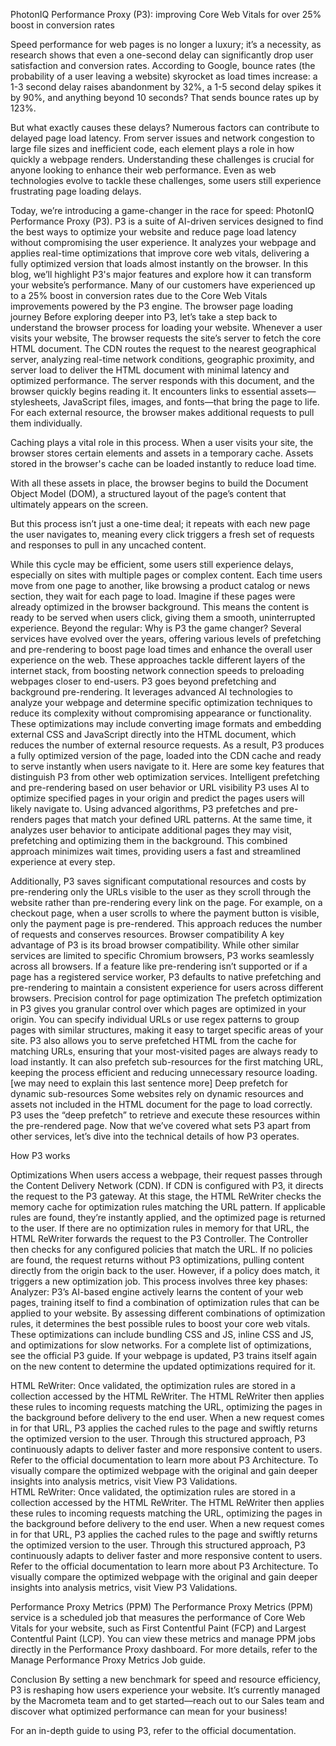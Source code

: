 PhotonIQ Performance Proxy (P3): improving Core Web Vitals for over 25% boost in conversion rates

Speed performance for web pages is no longer a luxury; it’s a necessity, as research shows that even a one-second delay can significantly drop user satisfaction and conversion rates. According to Google, bounce rates (the probability of a user leaving a website) skyrocket as load times increase: a 1-3 second delay raises abandonment by 32%, a 1-5 second delay spikes it by 90%, and anything beyond 10 seconds? That sends bounce rates up by 123%.

But what exactly causes these delays? Numerous factors can contribute to delayed page load latency. From server issues and network congestion to large file sizes and inefficient code, each element plays a role in how quickly a webpage renders. Understanding these challenges is crucial for anyone looking to enhance their web performance. Even as web technologies evolve to tackle these challenges, some users still experience frustrating page loading delays.

Today, we’re introducing a game-changer in the race for speed: PhotonIQ Performance Proxy (P3).  P3 is a suite of AI-driven services designed to find the best ways to optimize your website and reduce page load latency without compromising the user experience. It analyzes your webpage and applies real-time optimizations that improve core web vitals, delivering a fully optimized version that loads almost instantly on the browser.
In this blog, we’ll highlight P3's major features and explore how it can transform your website’s performance. Many of our customers have experienced up to a 25% boost in conversion rates due to the Core Web Vitals improvements powered by the P3 engine.
The browser page loading journey
Before exploring deeper into P3, let’s take a step back to understand the browser process for loading your website. Whenever a user visits your website, 
The browser requests the site’s server to fetch the core HTML document. 
The CDN routes the request to the nearest geographical server, analyzing real-time network conditions, geographic proximity, and server load to deliver the HTML document with minimal latency and optimized performance.
The server responds with this document, and the browser quickly begins reading it. It encounters links to essential assets—stylesheets, JavaScript files, images, and fonts—that bring the page to life. For each external resource, the browser makes additional requests to pull them individually. 

Caching plays a vital role in this process. When a user visits your site, the browser stores certain elements and assets in a temporary cache. Assets stored in the browser's cache can be loaded instantly to reduce load time. 

With all these assets in place, the browser begins to build the Document Object Model (DOM), a structured layout of the page’s content that ultimately appears on the screen. 

But this process isn’t just a one-time deal; it repeats with each new page the user navigates to, meaning every click triggers a fresh set of requests and responses to pull in any uncached content.

While this cycle may be efficient, some users still experience delays, especially on sites with multiple pages or complex content. Each time users move from one page to another, like browsing a product catalog or news section, they wait for each page to load. Imagine if these pages were already optimized in the browser background. This means the content is ready to be served when users click, giving them a smooth, uninterrupted experience.
Beyond the regular: Why is P3 the game changer?
Several services have evolved over the years, offering various levels of prefetching and pre-rendering to boost page load times and enhance the overall user experience on the web. These approaches tackle different layers of the internet stack, from boosting network connection speeds to preloading webpages closer to end-users.
P3 goes beyond prefetching and background pre-rendering. It leverages advanced AI technologies to analyze your webpage and determine specific optimization techniques to reduce its complexity without compromising appearance or functionality.  These optimizations may include converting image formats and embedding external CSS and JavaScript directly into the HTML document, which reduces the number of external resource requests.  As a result, P3 produces a fully optimized version of the page, loaded into the CDN cache and ready to serve instantly when users navigate to it. Here are some key features that distinguish P3 from other web optimization services.
Intelligent prefetching and pre-rendering based on user behavior or URL visibility
P3 uses AI to optimize specified pages in your origin and predict the pages users will likely navigate to. Using advanced algorithms, P3 prefetches and pre-renders pages that match your defined URL patterns. At the same time, it analyzes user behavior to anticipate additional pages they may visit, prefetching and optimizing them in the background. This combined approach minimizes wait times, providing users a fast and streamlined experience at every step.

Additionally, P3 saves significant computational resources and costs by pre-rendering only the URLs visible to the user as they scroll through the website rather than pre-rendering every link on the page. For example, on a checkout page, when a user scrolls to where the payment button is visible, only the payment page is pre-rendered. This approach reduces the number of requests and conserves resources.
Browser compatibility
A key advantage of P3 is its broad browser compatibility. While other similar services are limited to specific Chromium browsers, P3 works seamlessly across all browsers. If a feature like pre-rendering isn’t supported or if a page has a registered service worker, P3 defaults to native prefetching and pre-rendering to maintain a consistent experience for users across different browsers.
Precision control for page optimization
The prefetch optimization in P3 gives you granular control over which pages are optimized in your origin. You can specify individual URLs or use regex patterns to group pages with similar structures, making it easy to target specific areas of your site. P3 also allows you to serve prefetched HTML from the cache for matching URLs, ensuring that your most-visited pages are always ready to load instantly. It can also prefetch sub-resources for the first matching URL, keeping the process efficient and reducing unnecessary resource loading. [we may need to explain this last sentence more]
Deep prefetch for dynamic sub-resources 
Some websites rely on dynamic resources and assets not included in the HTML document for the page to load correctly. P3 uses the “deep prefetch” to retrieve and execute these resources within the pre-rendered page.
Now that we’ve covered what sets P3 apart from other services, let’s dive into the technical details of how P3 operates.
 
How P3 works

Optimizations
When users access a webpage, their request passes through the Content Delivery Network (CDN). If CDN is configured with P3, it directs the request to the P3 gateway. At this stage, the HTML ReWriter checks the memory cache for optimization rules matching the URL pattern. If applicable rules are found, they’re instantly applied, and the optimized page is returned to the user.
If there are no optimization rules in memory for that URL, the HTML ReWriter forwards the request to the P3 Controller. The Controller then checks for any configured policies that match the URL. If no policies are found, the request returns without P3 optimizations, pulling content directly from the origin back to the user.
However, if a policy does match, it triggers a new optimization job. This process involves three key phases:
Analyzer: P3’s AI-based engine actively learns the content of your web pages, training itself to find a combination of optimization rules that can be applied to your website. By assessing different combinations of optimization rules, it determines the best possible rules to boost your core web vitals. These optimizations can include bundling CSS and JS, inline CSS and JS, and optimizations for slow networks. For a complete list of optimizations, see the official P3 guide.
If your webpage is updated, P3 trains itself again on the new content to determine the updated optimizations required for it.




	
HTML ReWriter: Once validated, the optimization rules are stored in a collection accessed by the HTML ReWriter. The HTML ReWriter then applies these rules to incoming requests matching the URL, optimizing the pages in the background before delivery to the end user.
When a new request comes in for that URL, P3 applies the cached rules to the page and swiftly returns the optimized version to the user. Through this structured approach, P3 continuously adapts to deliver faster and more responsive content to users. Refer to the official documentation to learn more about P3 Architecture. To visually compare the optimized webpage with the original and gain deeper insights into analysis metrics, visit  View P3 Validations. 	
HTML ReWriter: Once validated, the optimization rules are stored in a collection accessed by the HTML ReWriter. The HTML ReWriter then applies these rules to incoming requests matching the URL, optimizing the pages in the background before delivery to the end user.
When a new request comes in for that URL, P3 applies the cached rules to the page and swiftly returns the optimized version to the user. Through this structured approach, P3 continuously adapts to deliver faster and more responsive content to users. Refer to the official documentation to learn more about P3 Architecture. To visually compare the optimized webpage with the original and gain deeper insights into analysis metrics, visit  View P3 Validations.




Performance Proxy Metrics (PPM)
The Performance Proxy Metrics (PPM) service is a scheduled job that measures the performance of  Core Web Vitals for your website, such as First Contentful Paint (FCP) and Largest Contentful Paint (LCP). You can view these metrics and manage PPM jobs directly in the Performance Proxy dashboard. For more details, refer to the Manage Performance Proxy Metrics Job guide.


Conclusion
By setting a new benchmark for speed and resource efficiency, P3 is reshaping how users experience your website. It’s currently managed by the Macrometa team and to get started—reach out to our Sales team and discover what optimized performance can mean for your business!

For an in-depth guide to using P3, refer to the official documentation.
